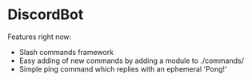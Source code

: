 # DiscordBot

Features right now:
- Slash commands framework
- Easy adding of new commands by adding a module to ./commands/
- Simple ping command which replies with an ephemeral 'Pong!'
